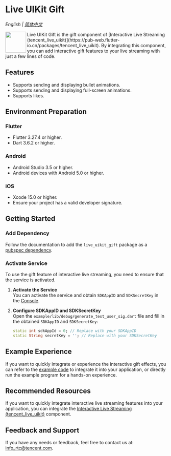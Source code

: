 # Live UIKit Gift

_English | [简体中文](README-zh_CN.md)_

<img src="https://qcloudimg.tencent-cloud.cn/raw/ec034fc6e4cf42cae579d32f5ab434a1.png" align="left" width=65 height=65>  
Live UIKit Gift is the gift component of [Interactive Live Streaming (tencent_live_uikit)](https://pub-web.flutter-io.cn/packages/tencent_live_uikit). By integrating this component, you can add interactive gift features to your live streaming with just a few lines of code.

## Features

- Supports sending and displaying bullet animations.
- Supports sending and displaying full-screen animations.
- Supports likes.

## Environment Preparation

### Flutter

- Flutter 3.27.4 or higher.
- Dart 3.6.2 or higher.

### Android

- Android Studio 3.5 or higher.
- Android devices with Android 5.0 or higher.

### iOS

- Xcode 15.0 or higher.
- Ensure your project has a valid developer signature.

## Getting Started

### Add Dependency

Follow the documentation to add the ```live_uikit_gift``` package as a [pubspec dependency](https://pub.flutter-io.cn/packages/live_uikit_gift/install).

### Activate Service

To use the gift feature of interactive live streaming, you need to ensure that the service is activated.

1. **Activate the Service**  
   You can activate the service and obtain ```SDKAppID``` and ```SDKSecretKey``` in the [Console](https://trtc.io/zh/document/60033?platform=flutter&product=live&menulabel=uikit).  
2. **Configure SDKAppID and SDKSecretKey**  
   Open the ```example/lib/debug/generate_test_user_sig.dart``` file and fill in the obtained ```SDKAppID``` and ```SDKSecretKey```:

   ```dart
   static int sdkAppId = 0; // Replace with your SDKAppID
   static String secretKey = ''; // Replace with your SDKSecretKey
   ```

## Example Experience

If you want to quickly integrate or experience the interactive gift effects, you can refer to the [example code](https://pub.dev/packages/live_uikit_gift/example) to integrate it into your application, or directly run the example program for a hands-on experience.

## Recommended Resources

If you want to quickly integrate interactive live streaming features into your application, you can integrate the [Interactive Live Streaming (tencent_live_uikit)](https://pub-web.flutter-io.cn/packages/tencent_live_uikit) component.

## Feedback and Support

If you have any needs or feedback, feel free to contact us at: <info_rtc@tencent.com>.
